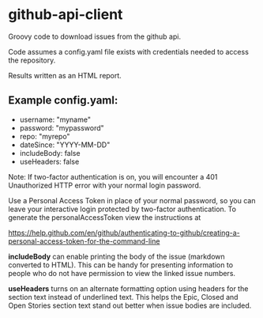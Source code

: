 # github-api-client

Groovy code to download issues from the github api.

Code assumes a config.yaml file exists with credentials needed to access the repository.

Results written as an HTML report.

## Example config.yaml:
 - username: "myname"
 - password: "mypassword"
 - repo: "myrepo"
 - dateSince: "YYYY-MM-DD"
 - includeBody: false
 - useHeaders: false

Note: If two-factor authentication is on, you will encounter a 401 Unauthorized HTTP error with your normal login password.

Use a Personal Access Token in place of your normal password, so you can leave your interactive login protected by two-factor 
authentication. To generate the personalAccessToken view the instructions at

https://help.github.com/en/github/authenticating-to-github/creating-a-personal-access-token-for-the-command-line

**includeBody** can enable printing the body of the issue (markdown converted to HTML). This can be handy for presenting
information to people who do not have permission to view the linked issue numbers. 

**useHeaders** turns on an alternate formatting option using headers for the section text instead of underlined text. 
This helps the Epic, Closed and Open Stories section text stand out better when issue bodies are included.
